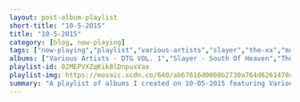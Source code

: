 ```yaml
---
layout: post-album-playlist
short-title: "10-5-2015"
title: "10-5-2015"
category: [blog, now-playing]
tags: ["now-playing","playlist","various-artists","slayer","the-xx","motion-city-soundtrack","say-hi","telekinesis","slayer","bring-me-the-horizon","various-artists","ben-folds","guster"]
albums: ["Various Artists - DTG VOL. 1","Slayer - South Of Heaven","The xx - Crystalised","Motion City Soundtrack - Panic Stations","Say Hi - Bleeders Digest","Telekinesis - Ad Infinitum","Slayer - Repentless","Bring Me The Horizon - That's The Spirit","Various Artists - Da' Nic","Ben Folds - So There","Guster - Evermotion"]
playlist-id: 02MEPVXZqKik8lDnpuxVax
playlist-img: https://mosaic.scdn.co/640/ab67616d0000b2730a764d6261470c2b86d3bb38ab67616d0000b2730f0f240bb9b7c40663fbb5c9ab67616d0000b273247bba379dd1511a5e934ed8ab67616d0000b273910ad86c16db499c47b8e330
summary: "A playlist of albums I created on 10-05-2015 featuring Various Artists, Slayer, The xx, Motion City Soundtrack, Say Hi, Telekinesis, Slayer, Bring Me The Horizon, Various Artists, Ben Folds, and Guster"
---
```

